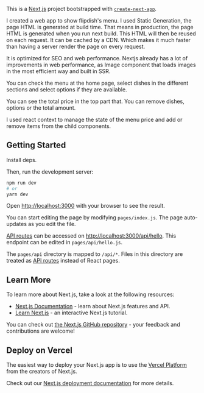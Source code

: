 This is a [Next.js](https://nextjs.org/) project bootstrapped with [`create-next-app`](https://github.com/vercel/next.js/tree/canary/packages/create-next-app).

I created a web app to show flipdish's menu. I used Static Generation, the page HTML is generated at build time. That means in production, the page HTML is generated when you run next build. This HTML will then be reused on each request. It can be cached by a CDN. Which makes it much faster than having a server render the page on every request.

It is optimized for SEO and web performance. Nextjs already has a lot of improvements in web performance, as Image component that loads images in the most efficient way and built in SSR.

You can check the menu at the home page, select dishes in the different sections and select options if they are available.

You can see the total price in the top part that. You can remove dishes, options or the total amount.

I used react context to manage the state of the menu price and add or remove items from the child components.

## Getting Started

Install deps.

Then, run the development server:

```bash
npm run dev
# or
yarn dev
```

Open [http://localhost:3000](http://localhost:3000) with your browser to see the result.

You can start editing the page by modifying `pages/index.js`. The page auto-updates as you edit the file.

[API routes](https://nextjs.org/docs/api-routes/introduction) can be accessed on [http://localhost:3000/api/hello](http://localhost:3000/api/hello). This endpoint can be edited in `pages/api/hello.js`.

The `pages/api` directory is mapped to `/api/*`. Files in this directory are treated as [API routes](https://nextjs.org/docs/api-routes/introduction) instead of React pages.

## Learn More

To learn more about Next.js, take a look at the following resources:

- [Next.js Documentation](https://nextjs.org/docs) - learn about Next.js features and API.
- [Learn Next.js](https://nextjs.org/learn) - an interactive Next.js tutorial.

You can check out [the Next.js GitHub repository](https://github.com/vercel/next.js/) - your feedback and contributions are welcome!

## Deploy on Vercel

The easiest way to deploy your Next.js app is to use the [Vercel Platform](https://vercel.com/new?utm_medium=default-template&filter=next.js&utm_source=create-next-app&utm_campaign=create-next-app-readme) from the creators of Next.js.

Check out our [Next.js deployment documentation](https://nextjs.org/docs/deployment) for more details.
